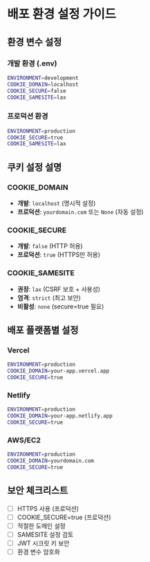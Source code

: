 # 배포 환경 설정 가이드

## 환경 변수 설정

### 개발 환경 (.env)
```bash
ENVIRONMENT=development
COOKIE_DOMAIN=localhost
COOKIE_SECURE=false
COOKIE_SAMESITE=lax
```

### 프로덕션 환경
```bash
ENVIRONMENT=production
COOKIE_SECURE=true
COOKIE_SAMESITE=lax
```

## 쿠키 설정 설명

### COOKIE_DOMAIN
- **개발**: `localhost` (명시적 설정)
- **프로덕션**: `yourdomain.com` 또는 `None` (자동 설정)

### COOKIE_SECURE
- **개발**: `false` (HTTP 허용)
- **프로덕션**: `true` (HTTPS만 허용)

### COOKIE_SAMESITE
- **권장**: `lax` (CSRF 보호 + 사용성)
- **엄격**: `strict` (최고 보안)
- **비활성**: `none` (secure=true 필요)

## 배포 플랫폼별 설정

### Vercel
```bash
ENVIRONMENT=production
COOKIE_DOMAIN=your-app.vercel.app
COOKIE_SECURE=true
```

### Netlify
```bash
ENVIRONMENT=production
COOKIE_DOMAIN=your-app.netlify.app
COOKIE_SECURE=true
```

### AWS/EC2
```bash
ENVIRONMENT=production
COOKIE_DOMAIN=yourdomain.com
COOKIE_SECURE=true
```

## 보안 체크리스트

- [ ] HTTPS 사용 (프로덕션)
- [ ] COOKIE_SECURE=true (프로덕션)
- [ ] 적절한 도메인 설정
- [ ] SAMESITE 설정 검토
- [ ] JWT 시크릿 키 보안
- [ ] 환경 변수 암호화
